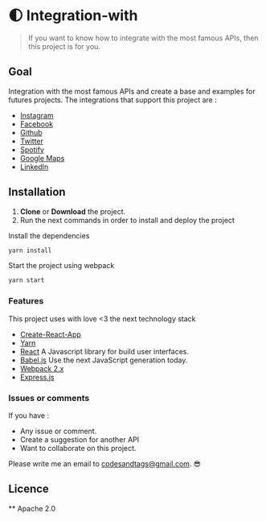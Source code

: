 # 🌓 Integration-with 

> If you want to know how to integrate with the most famous APIs, then this project is for you.

## Goal

Integration with the most famous APIs and create a base and examples for futures projects. The integrations that support this project are :
 * [Instagram](https://www.instagram.com/developer/)
 * [Facebook](https://developers.facebook.com/)
 * [Github](https://developer.github.com/v3/) 
 * [Twitter](https://dev.twitter.com/)
 * [Spotify](https://developer.spotify.com/web-api/)
 * [Google Maps](https://developers.google.com/maps/?hl=es-419)
 * [LinkedIn](https://developer.linkedin.com/#)
 

## Installation

1. **Clone** or **Download** the project.
2. Run the next commands in order to install and deploy the project

Install the dependencies
```sh
yarn install
```

Start the project using webpack
```sh
yarn start
```

### Features

This project uses with love <3 the next technology stack

* [Create-React-App](https://github.com/facebookincubator/create-react-app)
* [Yarn](https://yarnpkg.com/lang/en/)
* [React](https://facebook.github.io/react/) A Javascript library for build user interfaces.
* [Babel.js](https://babeljs.io/) Use the next JavaScript generation today.
* [Webpack 2.x](https://webpack.js.org/)  
* [Express.js](http://expressjs.com/)

### Issues or comments

If you have :
* Any issue or comment.
* Create a suggestion for another API
* Want to collaborate on this project.
 
Please write me an email to codesandtags@gmail.com. 😎

## Licence
**
Apache 2.0
